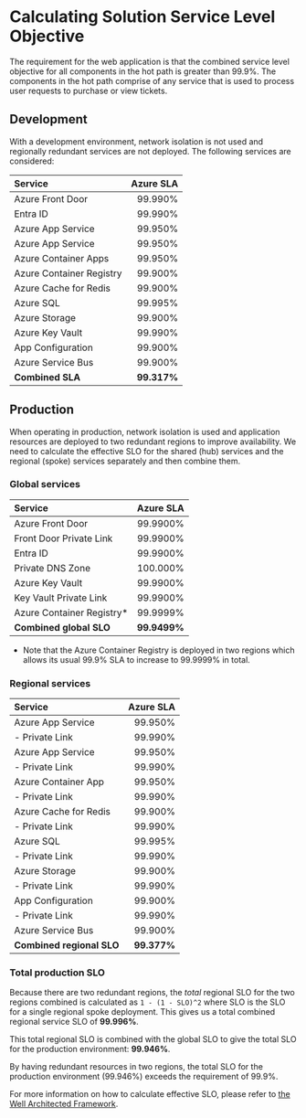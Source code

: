 # Calculating Solution Service Level Objective

The requirement for the web application is that the combined service level objective for all components in the hot path is greater than 99.9%.  The components in the hot path comprise of any service that is used to process user requests to purchase or view tickets.

## Development

With a development environment, network isolation is not used and regionally redundant services are not deployed.  The following services are considered:

| Service                  | Azure SLA |
|:-------------------------|----------:|
| Azure Front Door         | 99.990%   |
| Entra ID                 | 99.990%   |
| Azure App Service        | 99.950%   |
| Azure App Service        | 99.950%   |
| Azure Container Apps     | 99.950%   |
| Azure Container Registry | 99.900%   |
| Azure Cache for Redis    | 99.900%   |
| Azure SQL                | 99.995%   |
| Azure Storage            | 99.900%   |
| Azure Key Vault          | 99.990%   |
| App Configuration        | 99.900%   |
| Azure Service Bus        | 99.900%   |
| **Combined SLA**         | **99.317%** |

## Production

When operating in production, network isolation is used and application resources are deployed to two redundant regions to improve availability. We need to calculate the effective SLO for the shared (hub) services and the regional (spoke) services separately and then combine them.

### Global services

| Service                   | Azure SLA   |
|:--------------------------|------------:|
| Azure Front Door          | 99.9900%    |
| Front Door Private Link   | 99.9900%    |
| Entra ID                  | 99.9900%    |
| Private DNS Zone          | 100.000%    |
| Azure Key Vault           | 99.9900%    |
| Key Vault Private Link    | 99.9900%    |
| Azure Container Registry* | 99.9999%    |
| **Combined global SLO**   | **99.9499%** |

* Note that the Azure Container Registry is deployed in two regions which allows its usual 99.9% SLA to increase to 99.9999% in total.

### Regional services

| Service               | Azure SLA |
|:----------------------|----------:|
| Azure App Service     | 99.950%   |
| - Private Link        | 99.990%   |
| Azure App Service     | 99.950%   |
| - Private Link        | 99.990%   |
| Azure Container App   | 99.950%   |
| - Private Link        | 99.990%   |
| Azure Cache for Redis | 99.900%   |
| - Private Link        | 99.990%   |
| Azure SQL             | 99.995%   |
| - Private Link        | 99.990%   |
| Azure Storage         | 99.900%   |
| - Private Link        | 99.990%   |
| App Configuration     | 99.900%   |
| - Private Link        | 99.990%   |
| Azure Service Bus     | 99.900%   |
| **Combined regional SLO**    | **99.377%** |

### Total production SLO

Because there are two redundant regions, the *total* regional SLO for the two regions combined is calculated as `1 - (1 - SLO)^2` where SLO is the SLO for a single regional spoke deployment. This gives us a total combined regional service SLO of **99.996%**.

This total regional SLO is combined with the global SLO to give the total SLO for the production environment: **99.946%**.

By having redundant resources in two regions, the total SLO for the production environment (99.946%) exceeds the requirement of 99.9%.

For more information on how to calculate effective SLO, please refer to [the Well Architected Framework](https://learn.microsoft.com/azure/well-architected/reliability/metrics).
